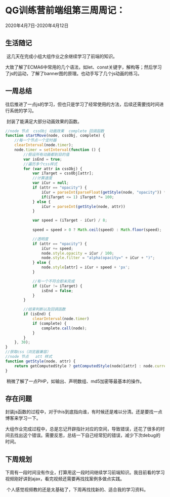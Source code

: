 # QG训练营前端组第三周周记：
2020年4月7日-2020年4月12日

## 生活随记

​		这几天在完成小组大组作业之余继续学习了前端的知识。

​		大致了解了ECMA6中常用的几个语法，如let、const关键字，解构等；然后学习了js的运动，了解了banner图的原理。也动手写了几个js动画的练习。

## 一周总结

​		往后推进了一点js的学习，但也只是学习了经常使用的方法，后续还需要找时间进行系统的学习。

​		封装了能满足大部分动画效果的函数。

```javascript
//node 节点  cssObj 动画效果  complete 回调函数
function startMove(node, cssObj, complete) {
    //每一个节点一个定时器
    clearInterval(node.timer);
    node.timer = setInterval(function () {
        //假设所有动画都到目的值
        var isEnd = true; 
        //遍历多个css样式
        for (var attr in cssObj) {
            var iTarget = cssObj[attr];
            //计算速度
            var iCur = null;
            if (attr == "opacity") {
                iCur = parseInt(parseFloat(getStyle(node, "opacity")) * 100);
                if(iTarget <= 1) iTarget *= 100;
            } else {
                iCur = parseInt(getStyle(node, attr))
            }

            var speed = (iTarget - iCur) / 8;
            
            speed = speed > 0 ? Math.ceil(speed) : Math.floor(speed);

            //透明度
            if (attr == "opacity") {
                iCur += speed;
                node.style.opacity = iCur / 100;
                node.style.filter = "alpha(opacity=" + iCur + ")";
            } else {
                node.style[attr] = iCur + speed + 'px';
            }

            //有一个不符合即未完成
            if (iCur != iTarget) {
                isEnd = false;
            }
        }

        //结束判断以及回调函数
        if (isEnd) {
            clearInterval(node.timer)
            if (complete) {
                complete.call(node);
            }
        }
    }, 30);
}
//获取css（浏览器兼容）
//node 节点   att 样式
function getStyle(node, attr) {
    return getComputedStyle ? getComputedStyle(node)[attr] : node.currentStyle[attr];
}
```

​		稍微了解了一点PHP，如输出、声明数组、md5加密等最基本的操作。

## 存在问题

​		封装js函数的过程中，对于this到底指向谁，有时候还是难以分清。还是要找一点博客来学习一下。

​		大组作业完成过程中，总是忘记开辟指针对应的空间，导致错误，还花了很多的时间去找出这个错误。需要反思，总结一下自己经常犯的错误，减少下次debug的时间。

## 下周规划

​		下周有一段时间没有作业，打算用这一段时间继续学习前端知识。我目前看的学习视频刚好讲到ajax，看完视频还需要再找找案例多做点实践。

​		个人感觉视频教的还是太基础了，下周再找找新的、适合我的学习资料。

